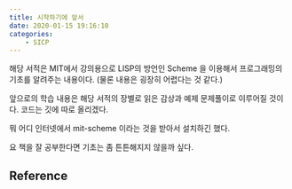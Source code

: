 ```yaml
---
title: 시작하기에 앞서
date: 2020-01-15 19:16:10
categories:
    - SICP
---
```


해당 서적은 MIT에서 강의용으로 LISP의 방언인 Scheme 을 이용해서 프로그래밍의 기초를 알려주는 내용이다.
(물론 내용은 굉장히 어렵다는 것 같다.)

앞으로의 학습 내용은 해당 서적의
장별로 읽은 감상과 예제 문제풀이로 이루어질 것이다.
코드는 깃에 따로 올리겠다.

뭐 어디 인터넷에서 mit-scheme 이라는 것을 받아서 설치하긴 했다.

요 책을 잘 공부한다면
기초는 좀 튼튼해지지 않을까 싶다.

## Reference

